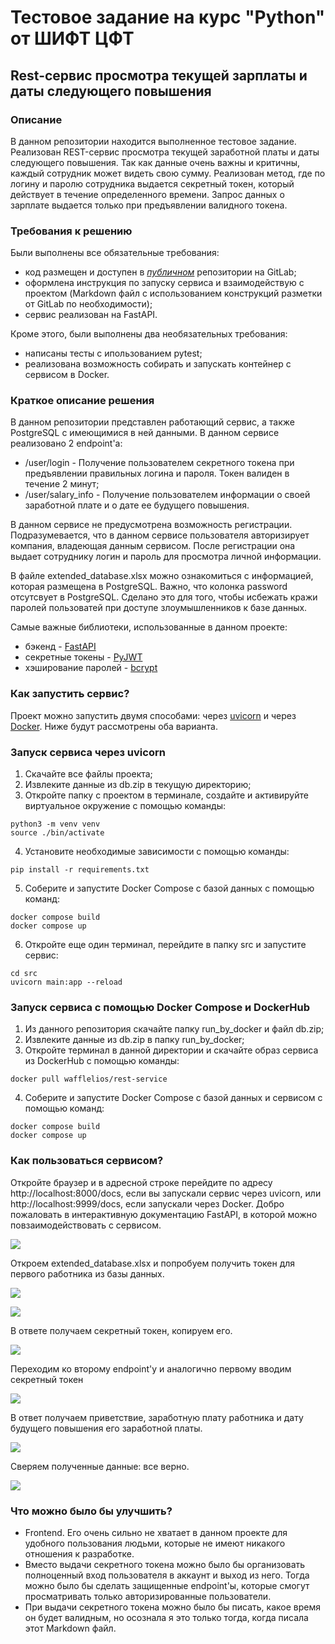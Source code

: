 # Тестовое задание на курс "Python" от ШИФТ ЦФТ
## Rest-cервис просмотра текущей зарплаты и даты следующего повышения

### Описание
В данном репозитории находится выполненное тестовое задание. Реализован REST-сервис просмотра текущей заработной платы 
и даты следующего повышения. Так как данные очень важны и критичны, каждый сотрудник может видеть свою сумму. Реализован
метод, где по логину и паролю сотрудника выдается секретный токен, который действует в течение определенного времени. 
Запрос данных о зарплате выдается только при предъявлении валидного токена.

### Требования к решению
Были выполнены все обязательные требования:
* код размещен и доступен в <i><u>публичном</u></i> репозитории на GitLab;
* оформлена инструкция по запуску сервиса и взаимодействую с проектом (Markdown файл с использованием конструкций
разметки от GitLab по необходимости);
* сервис реализован на FastAPI.

Кроме этого, были выполнены два необязательных требования:
* написаны тесты с ипользованием pytest;
* реализована возможность собирать и запускать контейнер с сервисом в Docker.

### Краткое описание решения
В данном репозитории представлен работающий сервис, а также PostgreSQL с имеющимися в ней данными. В данном сервисе
реализовано 2 endpoint'a:

* /user/login - Получение пользователем секретного токена при предъявлении правильных логина и пароля. 
Токен валиден в течение 2 минут;
* /user/salary_info - Получение пользователем информации о своей заработной плате и о дате ее будущего повышения.<br>

В данном сервисе не предусмотрена возможность регистрации. Подразумевается, что в данном сервисе пользователя
авторизирует компания, владеющая данным сервисом. После регистрации она выдает сотруднику логин и пароль для просмотра 
личной информации. 

В файле extended_database.xlsx можно ознакомиться с информацией, которая размещена в PostgreSQL. Важно, что колонка 
password отсутсвует в PostgreSQL. Сделано это для того, чтобы исбежать кражи паролей пользоватей при доступе 
злоумышленников к базе данных. 

Самые важные библиотеки, использованные в данном проекте:

* бэкенд - [FastAPI](https://fastapi.tiangolo.com/ru/)
* секретные токены - [PyJWT](https://pyjwt.readthedocs.io/en/latest/)
* хэширование паролей - [bcrypt](https://pypi.org/project/bcrypt/)

### Как запустить сервис?
Проект можно запустить двумя способами: через [uvicorn](https://www.uvicorn.org) и через [Docker](https://www.docker.com).
Ниже будут рассмотрены оба варианта.

### Запуск сервиса через uvicorn
1. Скачайте все файлы проекта;
2. Извлеките данные из db.zip в текущую директорию;
3. Откройте папку с проектом в терминале, создайте и активируйте виртуальное окружение с помощью команды:
```
python3 -m venv venv
source ./bin/activate
```
4. Установите необходимые зависимости с помощью команды:
```
pip install -r requirements.txt
```
5. Соберите и запустите Docker Compose с базой данных с помощью команд:
```
docker compose build
docker compose up
```
6. Откройте еще один терминал, перейдите в папку src и запустите сервис:
```
cd src
uvicorn main:app --reload
```

### Запуск сервиса с помощью Docker Compose и DockerHub
1. Из данного репозитория скачайте папку run_by_docker и файл db.zip;
2. Извлеките данные из db.zip в папку run_by_docker;
3. Откройте терминал в данной директории и скачайте образ сервиса из DockerHub с помощью команды:
```
docker pull wafflelios/rest-service
```
4. Соберите и запустите Docker Compose с базой данных и сервисом с помощью команд:
```
docker compose build
docker compose up
```

### Как пользоваться сервисом?
Откройте браузер и в адресной строке перейдите по адресу http://localhost:8000/docs, если вы запускали сервис через 
uvicorn, или http://localhost:9999/docs, если запускали через Docker. Добро пожаловать в интерактивную документацию
FastAPI, в которой можно повзаимодействовать с сервисом.

![](https://i.imgur.com/60keTGF.png)

Откроем extended_database.xlsx и попробуем получить токен для первого работника из базы данных.

![](https://i.imgur.com/EyUJxma.png)

![](https://i.imgur.com/8wczKwV.png)

В ответе получаем секретный токен, копируем его.

![](https://i.imgur.com/xV5hXy5.png)

Переходим ко второму endpoint'у и аналогично первому вводим секретный токен

![](https://i.imgur.com/V2OIphZ.png)

В ответ получаем приветствие, заработную плату работника и дату будущего повышения его заработной платы.

![](https://i.imgur.com/rC6KzPL.png)

Сверяем полученные данные: все верно.

![](https://i.imgur.com/j7Gf8zd.png)

### Что можно было бы улучшить?
* Frontend. Его очень сильно не хватает в данном проекте для удобного пользования людьми, которые не имеют никакого
отношения к разработке.
* Вместо выдачи секретного токена можно было бы организовать полноценный вход пользователя в аккаунт и выход из него. 
Тогда можно было бы сделать защищенные endpoint'ы, которые смогут просматривать только авторизированные пользователи.
* При выдачи секретного токена можно было бы писать, какое время он будет валидным, но осознала я это только тогда,
когда писала этот Markdown файл.

